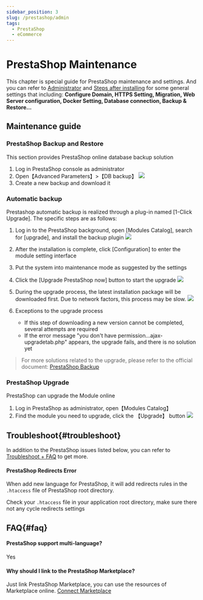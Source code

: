 ```yaml
---
sidebar_position: 3
slug: /prestashop/admin
tags:
  - PrestaShop
  - eCommerce
---
```


# PrestaShop Maintenance

This chapter is special guide for PrestaShop maintenance and settings. And you can refer to [Administrator](../administrator) and [Steps after installing](../install/setup) for some general settings that including: **Configure Domain, HTTPS Setting, Migration, Web Server configuration, Docker Setting, Database connection, Backup & Restore...**  

## Maintenance guide

### PrestaShop Backup and Restore

This section provides PrestaShop online database backup solution

1. Log in PrestaShop console as administrator
2. Open【Advanced Parameters】>【DB backup】
  ![](https://libs.websoft9.com/Websoft9/DocsPicture/zh/prestashop/prestashop-dbbackup-websoft9.png)
3. Create a new backup and download it

### Automatic backup

Prestashop automatic backup is realized through a plug-in named [1-Click Upgrade]. The specific steps are as follows:

1. Log in to the PrestaShop background, open [Modules Catalog], search for [upgrade], and install the backup plugin
   ![](https://libs.websoft9.com/Websoft9/DocsPicture/zh/prestashop/prestashop-upgrade001-websoft9.png)

2. After the installation is complete, click [Configuration] to enter the module setting interface

3. Put the system into maintenance mode as suggested by the settings
   
4. Click the [Upgrade PrestaShop now] button to start the upgrade
   ![](https://libs.websoft9.com/Websoft9/DocsPicture/zh/prestashop/prestashop-upgrade002-websoft9.png)

5. During the upgrade process, the latest installation package will be downloaded first. Due to network factors, this process may be slow.
   ![](https://libs.websoft9.com/Websoft9/DocsPicture/zh/prestashop/prestashop-upgrade003-websoft9.png)

6. Exceptions to the upgrade process

   - If this step of downloading a new version cannot be completed, several attempts are required
   - If the error message "you don't have permission...ajax-upgradetab.php" appears, the upgrade fails, and there is no solution yet

> For more solutions related to the upgrade, please refer to the official document: [PrestaShop Backup](https://doc.prestashop.com/display/PS16/Manual+update)

### PrestaShop Upgrade

PrestaShop can upgrade the Module online

1. Log in PrestaShop as administrator, open【Modules Catalog】
2. Find the module you need to upgrade, click the 【Upgrade】 button
   ![](https://libs.websoft9.com/Websoft9/DocsPicture/zh/prestashop/prestashop-upgrademodules-websoft9.png)


## Troubleshoot{#troubleshoot}

In addition to the PrestaShop issues listed below, you can refer to [Troubleshoot + FAQ](../troubleshoot) to get more.

#### PrestaShop Redirects Error

When add new language for PrestaShop, it will add redirects rules in the `.htaccess` file of PrestaShop root directory.

Check your `.htaccess` file in your application root directory, make sure there not any cycle redirects settings  

## FAQ{#faq}

#### PrestaShop support multi-language?

Yes

#### Why should I link to the PrestaShop Marketplace?

Just link PrestaShop Marketplace, you can use the resources of Marketplace online. [Connect Marketplace](../prestashop#connect-prestashop-marketplace)
